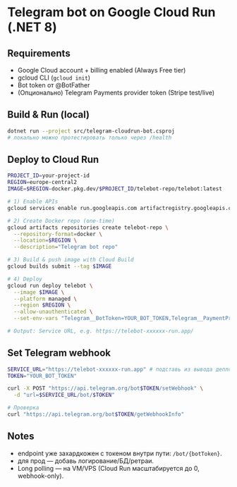 # Telegram bot on Google Cloud Run (.NET 8)

## Requirements
- Google Cloud account + billing enabled (Always Free tier)
- gcloud CLI (`gcloud init`)
- Bot token от @BotFather
- (Опционально) Telegram Payments provider token (Stripe test/live)

## Build & Run (local)
```bash
dotnet run --project src/telegram-cloudrun-bot.csproj
# локально можно протестировать только через /health
```

## Deploy to Cloud Run
```bash
PROJECT_ID=your-project-id
REGION=europe-central2
IMAGE=$REGION-docker.pkg.dev/$PROJECT_ID/telebot-repo/telebot:latest

# 1) Enable APIs
gcloud services enable run.googleapis.com artifactregistry.googleapis.com

# 2) Create Docker repo (one-time)
gcloud artifacts repositories create telebot-repo \
  --repository-format=docker \
  --location=$REGION \
  --description="Telegram bot repo"

# 3) Build & push image with Cloud Build
gcloud builds submit --tag $IMAGE

# 4) Deploy
gcloud run deploy telebot \
  --image $IMAGE \
  --platform managed \
  --region $REGION \
  --allow-unauthenticated \
  --set-env-vars "Telegram__BotToken=YOUR_BOT_TOKEN,Telegram__PaymentProviderToken=YOUR_PROVIDER_TOKEN,Telegram__Currency=EUR"

# Output: Service URL, e.g. https://telebot-xxxxxx-run.app/
```

## Set Telegram webhook
```bash
SERVICE_URL="https://telebot-xxxxxx-run.app" # подставь из вывода деплоя
TOKEN="YOUR_BOT_TOKEN"

curl -X POST "https://api.telegram.org/bot$TOKEN/setWebhook" \
  -d "url=$SERVICE_URL/bot/$TOKEN"

# Проверка
curl "https://api.telegram.org/bot$TOKEN/getWebhookInfo"
```

## Notes
- endpoint уже захардкожен с токеном внутри пути: `/bot/{botToken}`.
- для прод — добавь логирование/БД/ретраи.
- Long polling — на VM/VPS (Cloud Run масштабируется до 0, webhook-only).
